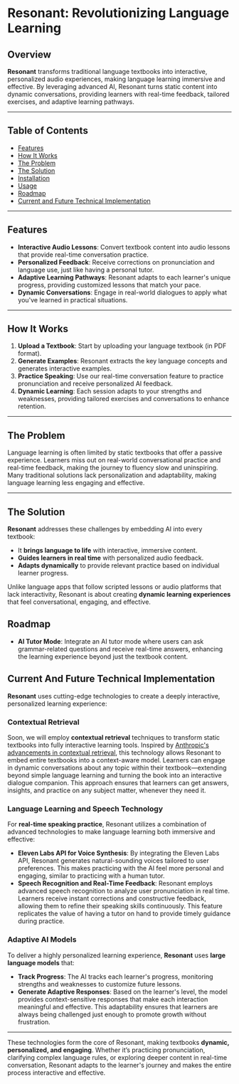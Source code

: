 # Resonant: Revolutionizing Language Learning

## Overview

**Resonant** transforms traditional language textbooks into interactive, personalized audio experiences, making language learning immersive and effective. By leveraging advanced AI, Resonant turns static content into dynamic conversations, providing learners with real-time feedback, tailored exercises, and adaptive learning pathways.

---

## Table of Contents

- [Features](#features)
- [How It Works](#how-it-works)
- [The Problem](#the-problem)
- [The Solution](#the-solution)
- [Installation](#installation)
- [Usage](#usage)
- [Roadmap](#roadmap)
- [Current and Future Technical Implementation](#current-and-future-technical-implementation)

---

## Features

- **Interactive Audio Lessons**: Convert textbook content into audio lessons that provide real-time conversation practice.
- **Personalized Feedback**: Receive corrections on pronunciation and language use, just like having a personal tutor.
- **Adaptive Learning Pathways**: Resonant adapts to each learner's unique progress, providing customized lessons that match your pace.
- **Dynamic Conversations**: Engage in real-world dialogues to apply what you've learned in practical situations.

---

## How It Works

1. **Upload a Textbook**: Start by uploading your language textbook (in PDF format).
2. **Generate Examples**: Resonant extracts the key language concepts and generates interactive examples.
3. **Practice Speaking**: Use our real-time conversation feature to practice pronunciation and receive personalized AI feedback.
4. **Dynamic Learning**: Each session adapts to your strengths and weaknesses, providing tailored exercises and conversations to enhance retention.

---

## The Problem

Language learning is often limited by static textbooks that offer a passive experience. Learners miss out on real-world conversational practice and real-time feedback, making the journey to fluency slow and uninspiring. Many traditional solutions lack personalization and adaptability, making language learning less engaging and effective.

---

## The Solution

**Resonant** addresses these challenges by embedding AI into every textbook:

- It **brings language to life** with interactive, immersive content.
- **Guides learners in real time** with personalized audio feedback.
- **Adapts dynamically** to provide relevant practice based on individual learner progress.

Unlike language apps that follow scripted lessons or audio platforms that lack interactivity, Resonant is about creating **dynamic learning experiences** that feel conversational, engaging, and effective.

## Roadmap

- **AI Tutor Mode**: Integrate an AI tutor mode where users can ask grammar-related questions and receive real-time answers, enhancing the learning experience beyond just the textbook content.

## Current And Future Technical Implementation

**Resonant** uses cutting-edge technologies to create a deeply interactive, personalized learning experience:

### Contextual Retrieval

Soon, we will employ **contextual retrieval** techniques to transform static textbooks into fully interactive learning tools. Inspired by [Anthropic's advancements in contextual retrieval](https://www.anthropic.com/news/contextual-retrieval), this technology allows Resonant to embed entire textbooks into a context-aware model. Learners can engage in dynamic conversations about any topic within their textbook—extending beyond simple language learning and turning the book into an interactive dialogue companion. This approach ensures that learners can get answers, insights, and practice on any subject matter, whenever they need it.

### Language Learning and Speech Technology

For **real-time speaking practice**, Resonant utilizes a combination of advanced technologies to make language learning both immersive and effective:

- **Eleven Labs API for Voice Synthesis**: By integrating the Eleven Labs API, Resonant generates natural-sounding voices tailored to user preferences. This makes practicing with the AI feel more personal and engaging, similar to practicing with a human tutor.
- **Speech Recognition and Real-Time Feedback**: Resonant employs advanced speech recognition to analyze user pronunciation in real time. Learners receive instant corrections and constructive feedback, allowing them to refine their speaking skills continuously. This feature replicates the value of having a tutor on hand to provide timely guidance during practice.

### Adaptive AI Models

To deliver a highly personalized learning experience, **Resonant** uses **large language models** that:

- **Track Progress**: The AI tracks each learner's progress, monitoring strengths and weaknesses to customize future lessons.
- **Generate Adaptive Responses**: Based on the learner's level, the model provides context-sensitive responses that make each interaction meaningful and effective. This adaptability ensures that learners are always being challenged just enough to promote growth without frustration.

---

These technologies form the core of Resonant, making textbooks **dynamic, personalized, and engaging**. Whether it’s practicing pronunciation, clarifying complex language rules, or exploring deeper content in real-time conversation, Resonant adapts to the learner's journey and makes the entire process interactive and effective.

